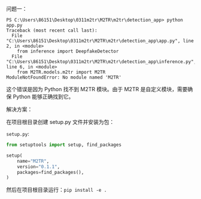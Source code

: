 问题一：

```
PS C:\Users\86151\Desktop\0311m2tr\M2TR\m2tr\detection_app> python app.py
Traceback (most recent call last):
  File "C:\Users\86151\Desktop\0311m2tr\M2TR\m2tr\detection_app\app.py", line 2, in <module>
    from inference import DeepfakeDetector
  File "C:\Users\86151\Desktop\0311m2tr\M2TR\m2tr\detection_app\inference.py", line 6, in <module>
    from M2TR.models.m2tr import M2TR
ModuleNotFoundError: No module named 'M2TR'
```

这个错误是因为 Python 找不到 M2TR 模块。由于 M2TR 是自定义模块，需要确保 Python 能够正确找到它。

解决方案：

在项目根目录创建 setup.py 文件并安装为包：

`setup.py`:

```python
from setuptools import setup, find_packages

setup(
    name="M2TR",
    version="0.1.1",
    packages=find_packages(),
)
```

然后在项目根目录运行：`pip install -e .`

